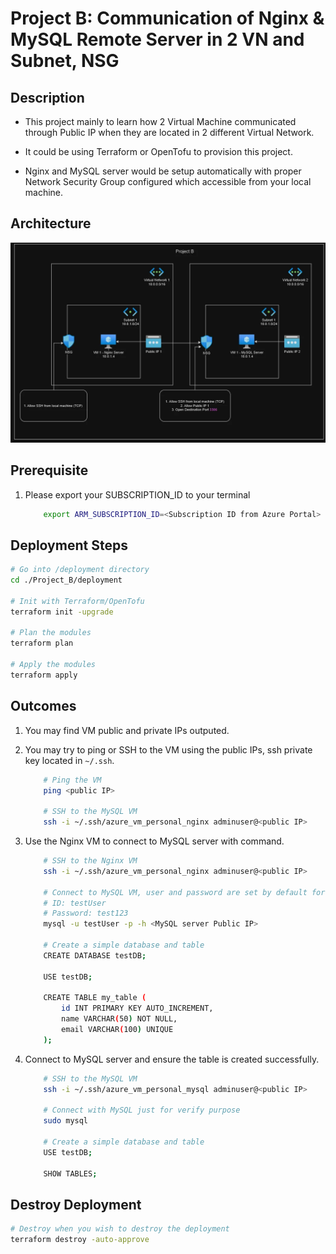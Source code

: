 # Project B: Communication of Nginx & MySQL Remote Server in 2 VN and Subnet, NSG

## Description

- This project mainly to learn how 2 Virtual Machine communicated through Public IP when they are located in 2 different Virtual Network.

- It could be using Terraform or OpenTofu to provision this project.

- Nginx and MySQL server would be setup automatically with proper Network Security Group configured which accessible from your local machine.

## Architecture

![Architecture Diagram](./architecture.png)

## Prerequisite

1. Please export your SUBSCRIPTION_ID to your terminal

    ```bash
        export ARM_SUBSCRIPTION_ID=<Subscription ID from Azure Portal>
    ```

## Deployment Steps

```bash
# Go into /deployment directory
cd ./Project_B/deployment

# Init with Terraform/OpenTofu
terraform init -upgrade

# Plan the modules
terraform plan

# Apply the modules
terraform apply
```

## Outcomes

1. You may find VM public and private IPs outputed.
2. You may try to ping or SSH to the VM using the public IPs, ssh private key located in `~/.ssh`.

    ```bash
        # Ping the VM
        ping <public IP>

        # SSH to the MySQL VM
        ssh -i ~/.ssh/azure_vm_personal_nginx adminuser@<public IP>
    ```

3. Use the Nginx VM to connect to MySQL server with command.

    ```bash
        # SSH to the Nginx VM
        ssh -i ~/.ssh/azure_vm_personal_nginx adminuser@<public IP>

        # Connect to MySQL VM, user and password are set by default for learning purpose
        # ID: testUser
        # Password: test123
        mysql -u testUser -p -h <MySQL server Public IP>

        # Create a simple database and table
        CREATE DATABASE testDB;

        USE testDB;

        CREATE TABLE my_table (
            id INT PRIMARY KEY AUTO_INCREMENT,
            name VARCHAR(50) NOT NULL,
            email VARCHAR(100) UNIQUE
        );
    ```

4. Connect to MySQL server and ensure the table is created successfully.

    ```bash
        # SSH to the MySQL VM
        ssh -i ~/.ssh/azure_vm_personal_mysql adminuser@<public IP>

        # Connect with MySQL just for verify purpose
        sudo mysql

        # Create a simple database and table
        USE testDB;

        SHOW TABLES;
    ```

## Destroy Deployment

```bash
# Destroy when you wish to destroy the deployment
terraform destroy -auto-approve
```
